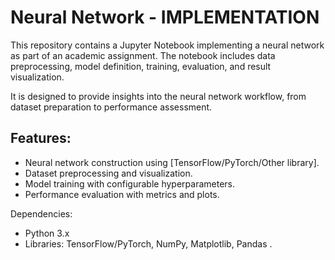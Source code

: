 # Neural Network - IMPLEMENTATION
This repository contains a Jupyter Notebook implementing a neural network as part of an academic assignment. The notebook includes data preprocessing, model definition, training, evaluation, and result visualization. 

It is designed to provide insights into the neural network workflow, from dataset preparation to performance assessment.

## Features:
- Neural network construction using [TensorFlow/PyTorch/Other library].
- Dataset preprocessing and visualization.
- Model training with configurable hyperparameters.
- Performance evaluation with metrics and plots.

Dependencies:
- Python 3.x
- Libraries: TensorFlow/PyTorch, NumPy, Matplotlib, Pandas .
